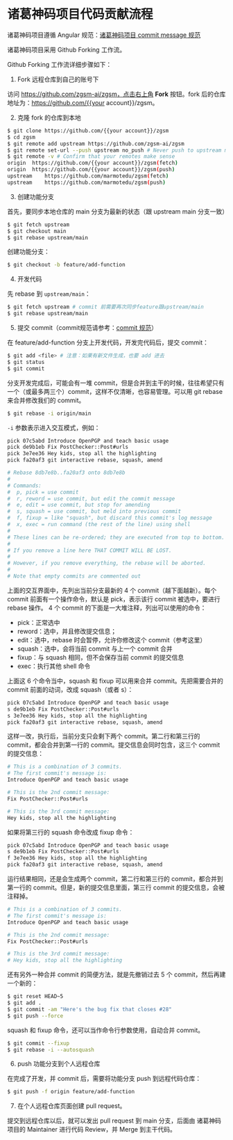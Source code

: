 # 诸葛神码项目代码贡献流程

诸葛神码项目遵循 Angular 规范：[诸葛神码项目 commit message 规范](./commit-message.md)

诸葛神码项目采用 Github Forking 工作流。

Github Forking 工作流详细步骤如下：

1. Fork 远程仓库到自己的账号下

访问 https://github.com/zgsm-ai/zgsm，点击右上角 **Fork** 按钮。fork 后的仓库地址为：https://github.com/{{your account}}/zgsm。

2. 克隆 fork 的仓库到本地

```bash
$ git clone https://github.com/{{your account}}/zgsm
$ cd zgsm
$ git remote add upstream https://github.com/zgsm-ai/zgsm
$ git remote set-url --push upstream no_push # Never push to upstream main
$ git remote -v # Confirm that your remotes make sense
origin	https://github.com/{{your account}}/zgsm(fetch)
origin	https://github.com/{{your account}}/zgsm(push)
upstream	https://github.com/marmotedu/zgsm(fetch)
upstream	https://github.com/marmotedu/zgsm(push)
```

3. 创建功能分支

首先，要同步本地仓库的 main 分支为最新的状态（跟 upstream main 分支一致）

```bash
$ git fetch upstream
$ git checkout main
$ git rebase upstream/main
```

创建功能分支：

```bash
$ git checkout -b feature/add-function
```

4. 开发代码

先 rebase 到 `upstream/main`：

```bash
$ git fetch upstream # commit 前需要再次同步feature跟upstream/main
$ git rebase upstream/main
```

5. 提交 commit（commit规范请参考：[commit 规范](https://github.com/zgsm-ai/zgsm/blob/main/docs/devel/zh-CN/commit-message.md)）

在 feature/add-function 分支上开发代码，开发完代码后，提交 commit：

```bash
$ git add <file> # 注意：如果有新文件生成，也要 add 进去
$ git status
$ git commit
```

分支开发完成后，可能会有一堆 commit，但是合并到主干的时候，往往希望只有一个（或最多两三个）commit，这样不仅清晰，也容易管理。可以用 git rebase 来合并修改我们的 commit。

```bash
$ git rebase -i origin/main
```

`-i` 参数表示进入交互模式，例如：

```bash
pick 07c5abd Introduce OpenPGP and teach basic usage
pick de9b1eb Fix PostChecker::Post#urls
pick 3e7ee36 Hey kids, stop all the highlighting
pick fa20af3 git interactive rebase, squash, amend

# Rebase 8db7e8b..fa20af3 onto 8db7e8b
#
# Commands:
#  p, pick = use commit
#  r, reword = use commit, but edit the commit message
#  e, edit = use commit, but stop for amending
#  s, squash = use commit, but meld into previous commit
#  f, fixup = like "squash", but discard this commit's log message
#  x, exec = run command (the rest of the line) using shell
#
# These lines can be re-ordered; they are executed from top to bottom.
#
# If you remove a line here THAT COMMIT WILL BE LOST.
#
# However, if you remove everything, the rebase will be aborted.
#
# Note that empty commits are commented out
```

上面的交互界面中，先列出当前分支最新的 4 个 commit（越下面越新）。每个 commit 前面有一个操作命令，默认是 pick，表示该行 commit 被选中，要进行 rebase 操作。
4 个 commit 的下面是一大堆注释，列出可以使用的命令：

- pick：正常选中
- reword：选中，并且修改提交信息；
- edit：选中，rebase 时会暂停，允许你修改这个 commit（参考这里）
- squash：选中，会将当前 commit 与上一个 commit 合并
- fixup：与 squash 相同，但不会保存当前 commit 的提交信息
- exec：执行其他 shell 命令

上面这 6 个命令当中，squash 和 fixup 可以用来合并 commit。先把需要合并的 commit 前面的动词，改成 squash（或者 s）：

```bash
pick 07c5abd Introduce OpenPGP and teach basic usage
s de9b1eb Fix PostChecker::Post#urls
s 3e7ee36 Hey kids, stop all the highlighting
pick fa20af3 git interactive rebase, squash, amend
```

这样一改，执行后，当前分支只会剩下两个 commit。第二行和第三行的 commit，都会合并到第一行的 commit。提交信息会同时包含，这三个 commit 的提交信息：

```bash
# This is a combination of 3 commits.
# The first commit's message is:
Introduce OpenPGP and teach basic usage

# This is the 2nd commit message:
Fix PostChecker::Post#urls

# This is the 3rd commit message:
Hey kids, stop all the highlighting
```

如果将第三行的 squash 命令改成 fixup 命令：

```bash
pick 07c5abd Introduce OpenPGP and teach basic usage
s de9b1eb Fix PostChecker::Post#urls
f 3e7ee36 Hey kids, stop all the highlighting
pick fa20af3 git interactive rebase, squash, amend
```

运行结果相同，还是会生成两个 commit，第二行和第三行的 commit，都合并到第一行的 commit。但是，新的提交信息里面，第三行 commit 的提交信息，会被注释掉。

```bash
# This is a combination of 3 commits.
# The first commit's message is:
Introduce OpenPGP and teach basic usage

# This is the 2nd commit message:
Fix PostChecker::Post#urls

# This is the 3rd commit message:
# Hey kids, stop all the highlighting
```

还有另外一种合并 commit 的简便方法，就是先撤销过去 5 个 commit，然后再建一个新的：

```bash
$ git reset HEAD~5
$ git add .
$ git commit -am "Here's the bug fix that closes #28"
$ git push --force
```

squash 和 fixup 命令，还可以当作命令行参数使用，自动合并 commit。

```bash
$ git commit --fixup
$ git rebase -i --autosquash
```

6. push 功能分支到个人远程仓库

在完成了开发，并 commit 后，需要将功能分支 push 到远程代码仓库：

```bash
$ git push -f origin feature/add-function
```

7. 在个人远程仓库页面创建 pull request。

提交到远程仓库以后，就可以发出 pull request 到 main 分支，后面由 诸葛神码项目的 Maintainer 进行代码 Review，并 Merge 到主干代码。
